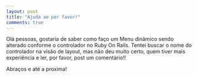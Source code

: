 ```yaml
---
layout: post
title: "Ajuda ae por favor!"
comments: true
---
```


Olá pessoas, gostaria de saber como faço um Menu dinâmico sendo alterado conforme o controlador no Ruby On Rails. Tentei buscar o nome do controlador na visão de layout, mas não deu muito certo, quem tiver mais experiência e ler, por favor, post um comentário!!

Abraços e até a proxima!
